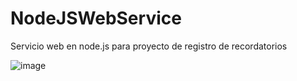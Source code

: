 # NodeJSWebService
Servicio web en node.js para proyecto de registro de recordatorios

![image](https://github.com/RHRyan/NodeJSWebService/assets/37480937/82d8d197-b7d9-4d09-8f1e-f1d099583fb3)
